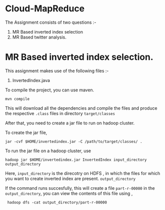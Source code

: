 # Cloud-MapReduce

The Assignment consists of two questions :- 

1. MR Based inverted index selection  
2. MR Based twitter analysis. 

# MR Based inverted index selection.

This assignment makes use of the following files :- 

1. InvertedIndex.java

To compile the project, you can use maven.

``` mvn compile ```

This will download all the dependencies and compile the files and produce the respective `.class` files in directory `target/classes` 

After that, you need to create a jar file to run on hadoop cluster.

To create the jar file,

```jar -cvf $HOME/invertedindex.jar -C /path/to/target/classes/ .```

To run the jar file on a hadoop cluster, use

```hadoop jar $HOME/invertedindex.jar InvertedIndex input_directory output_directory```

Here, `input_directory` is the direcotry on HDFS , in which the files for which you want to create inverted index are present.
`output_directory`

If the command runs succesfully, this will create a file `part-r-00000` in the `output_directory`, you can view the contents of
this file using ,

``` hadoop dfs -cat output_directory/part-r-00000```





